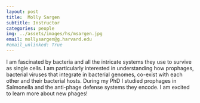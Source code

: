 ```yaml
---
layout: post
title:  Molly Sargen
subtitle: Instructor
categories: people
img: ../assets/images/hs/msargen.jpg
email: mollysargen@g.harvard.edu
#email_unlinked: True
---
```

I am fascinated by bacteria and all the intricate systems they use to survive as single cells. I am particularly interested in understanding how prophages, bacterial viruses that integrate in bacterial genomes, co-exist with each other and their bacterial hosts. During my PhD I studied prophages in Salmonella and the anti-phage defense systems they encode.  I am excited to learn more about new phages!
